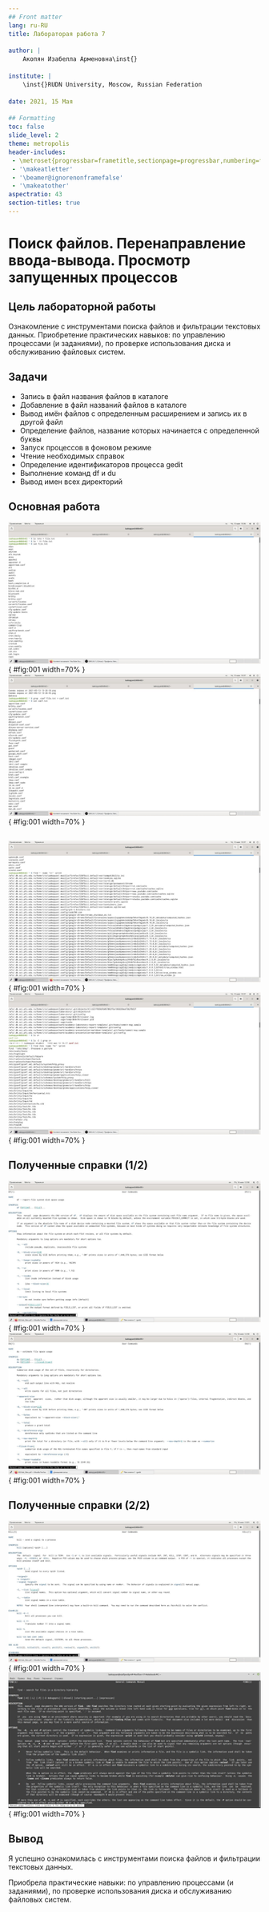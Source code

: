 ```yaml
---
## Front matter
lang: ru-RU
title: Лабораторая работа 7

author: |
	Акопян Изабелла Арменовна\inst{}

institute: |
	\inst{}RUDN University, Moscow, Russian Federation

date: 2021, 15 Мая

## Formatting
toc: false
slide_level: 2
theme: metropolis
header-includes: 
 - \metroset{progressbar=frametitle,sectionpage=progressbar,numbering=fraction}
 - '\makeatletter'
 - '\beamer@ignorenonframefalse'
 - '\makeatother'
aspectratio: 43
section-titles: true
---
```


# Поиск файлов. Перенаправление ввода-вывода. Просмотр запущенных процессов

## Цель лабораторной работы

Ознакомление с инструментами поиска файлов и фильтрации текстовых данных. 
Приобретение практических навыков: по управлению процессами (и заданиями), по проверке использования диска и обслуживанию файловых систем.

## Задачи

- Запись в файл названия файлов в каталоге
- Добавление в файл названий файлов в каталоге
- Вывод имён файлов с определенным расширением и запись их в другой файл
- Определение файлов, название которых начинается с определенной буквы
- Запуск процессов в фоновом режиме
- Чтение необходимых справок
- Определение идентификаторов процесса gedit
- Выполнение команд df и du
- Вывод имен всех директорий

## Основная работа

![команды](image/1.jpg){ #fig:001 width=70% }
![команды](image/2.jpg){ #fig:001 width=70% }

##

![команды](image/3.jpg){ #fig:001 width=70% }
![команды](image/4.jpg){ #fig:001 width=70% }


## Полученные справки (1/2)

![man](image/8.jpg){ #fig:001 width=70% }
![man](image/9.jpg){ #fig:001 width=70% }


## Полученные справки (2/2)

![man](image/10.jpg){ #fig:001 width=70% }
![man](image/11.jpg){ #fig:001 width=70% }

## Вывод

Я успешно ознакомилась с инструментами поиска файлов и фильтрации текстовых данных. 

Приобрела практические навыки: по управлению процессами (и заданиями), по проверке использования диска и обслуживанию файловых систем.

